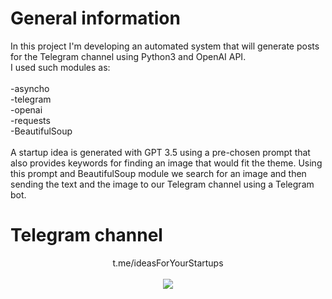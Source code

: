 # General information
In this project I'm developing an automated system that will generate posts for the Telegram channel using Python3 and OpenAI API.<br />
I used such modules as:<br /><br />
-asyncho<br />
-telegram<br />
-openai<br />
-requests<br />
-BeautifulSoup<br /><br />
A startup idea is generated with GPT 3.5 using a pre-chosen prompt that also provides keywords for finding an image that would fit the theme. Using this prompt and BeautifulSoup module we search for an image and then sending the text and the image to our Telegram channel using a Telegram bot.
# Telegram channel
<p align="center">
t.me/ideasForYourStartups
<br /><br />
  <img src="https://user-images.githubusercontent.com/35616551/236771605-2d0026da-602b-4a40-8ce6-213ec3287fb2.png" />
<br /><br />
</p>
